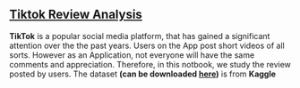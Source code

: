 ## <u>**Tiktok Review Analysis**</u>

__TikTok__ is a popular social media platform, that has gained a significant attention over the
the past years. Users on the App post short videos of all sorts. However as an Application, not
everyone will have the same comments and appreciation. Therefore, in this notbook, we study 
the review posted by users. The dataset __(can be downloaded [here]('https://www.kaggle.com/datasets/shivkumarganesh/tiktok-google-play-store-review'))__ is from __Kaggle__

